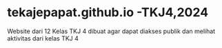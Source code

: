 # tekajepapat.github.io -TKJ4,2024
Website dari 12 Kelas TKJ 4 dibuat agar dapat diakses publik dan melihat aktivitas dari kelas TKJ 4
